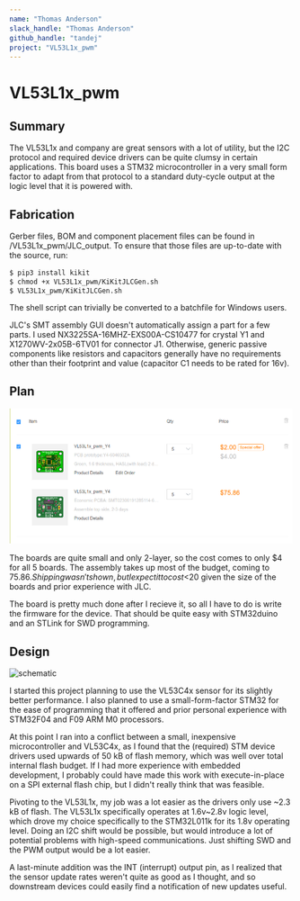 ```yaml
---
name: "Thomas Anderson"
slack_handle: "Thomas Anderson"
github_handle: "tandej"
project: "VL53L1x_pwm"
---
```


# VL53L1x_pwm
## Summary
The VL53L1x and company are great sensors with a lot of utility, but the I2C protocol and required device drivers can be quite clumsy in certain applications. This board uses a STM32 microcontroller in a very small form factor to adapt from that protocol to a standard duty-cycle output at the logic level that it is powered with.

## Fabrication
Gerber files, BOM and component placement files can be found in /VL53L1x_pwm/JLC_output. To ensure that those files are up-to-date with the source, run:
```
$ pip3 install kikit
$ chmod +x VL53L1x_pwm/KiKitJLCGen.sh
$ VL53L1x_pwm/KiKitJLCGen.sh
```
The shell script can trivially be converted to a batchfile for Windows users.

JLC's SMT assembly GUI doesn't automatically assign a part for a few parts. I used NX3225SA-16MHZ-EXS00A-CS10477 for crystal Y1 and X1270WV-2x05B-6TV01 for connector J1. Otherwise, generic passive components like resistors and capacitors generally have no requirements other than their footprint and value (capacitor C1 needs to be rated for 16v).

## Plan
![cart](cart.png)

The boards are quite small and only 2-layer, so the cost comes to only $4 for all 5 boards. The assembly takes up most of the budget, coming to $75.86. Shipping wasn't shown, but I expect it to cost <$20 given the size of the boards and prior experience with JLC.

The board is pretty much done after I recieve it, so all I have to do is write the firmware for the device. That should be quite easy with STM32duino and an STLink for SWD programming.

## Design
![schematic](VL53L1x_pwm.png)

I started this project planning to use the VL53C4x sensor for its slightly better performance. I also planned to use a small-form-factor STM32 for the ease of programming that it offered and prior personal experience with STM32F04 and F09 ARM M0 processors. 

At this point I ran into a conflict between a small, inexpensive microcontroller and VL53C4x, as I found that the (required) STM device drivers used upwards of 50 kB of flash memory, which was well over total internal flash budget. If I had more experience with embedded development, I probably could have made this work with execute-in-place on a SPI external flash chip, but I didn't really think that was feasible.

Pivoting to the VL53L1x, my job was a lot easier as the drivers only use \~2.3 kB of flash. The VL53L1x specifically operates at 1.6v\~2.8v logic level, which drove my choice specifically to the STM32L011k for its 1.8v operating level. Doing an I2C shift would be possible, but would introduce a lot of potential problems with high-speed communications. Just shifting SWD and the PWM output would be a lot easier.

A last-minute addition was the INT (interrupt) output pin, as I realized that the sensor update rates weren't quite as good as I thought, and so downstream devices could easily find a notification of new updates useful.